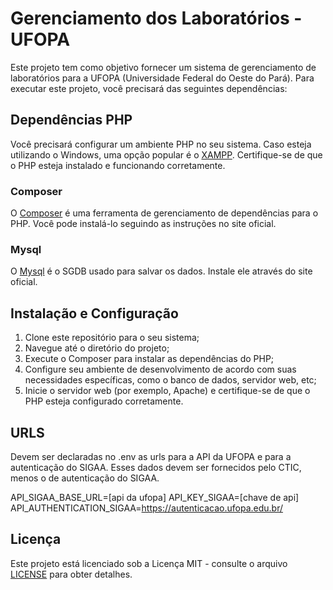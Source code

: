 # Gerenciamento dos Laboratórios - UFOPA

Este projeto tem como objetivo fornecer um sistema de gerenciamento de laboratórios para a UFOPA (Universidade Federal do Oeste do Pará). Para executar este projeto, você precisará das seguintes dependências:

## Dependências PHP

Você precisará configurar um ambiente PHP no seu sistema. Caso esteja utilizando o Windows, uma opção popular é o [XAMPP](https://www.apachefriends.org/index.html). Certifique-se de que o PHP esteja instalado e funcionando corretamente.

### Composer

O [Composer](https://getcomposer.org/) é uma ferramenta de gerenciamento de dependências para o PHP. Você pode instalá-lo seguindo as instruções no site oficial.


### Mysql

O [Mysql](https://www.mysql.com/) é o SGDB usado para salvar os dados. Instale ele através do site oficial.

## Instalação e Configuração

1. Clone este repositório para o seu sistema;
2. Navegue até o diretório do projeto;
3. Execute o Composer para instalar as dependências do PHP;
4. Configure seu ambiente de desenvolvimento de acordo com suas necessidades específicas, como o banco de dados, servidor web, etc;
5. Inicie o servidor web (por exemplo, Apache) e certifique-se de que o PHP esteja configurado corretamente.

## URLS

Devem ser declaradas no .env as urls para a API da UFOPA e para a autenticação do SIGAA. Esses dados devem ser fornecidos pelo CTIC, menos o de autenticação do SIGAA.

API_SIGAA_BASE_URL=[api da ufopa]
API_KEY_SIGAA=[chave de api]
API_AUTHENTICATION_SIGAA=https://autenticacao.ufopa.edu.br/


## Licença

Este projeto está licenciado sob a Licença MIT - consulte o arquivo [LICENSE](LICENSE) para obter detalhes.
